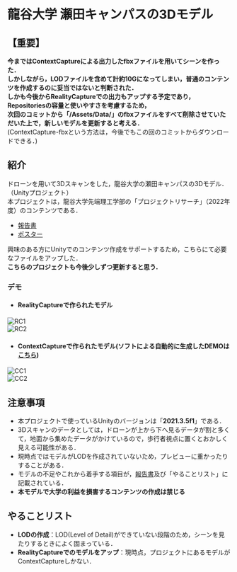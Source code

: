 # 龍谷大学 瀬田キャンパスの3Dモデル

## 【重要】
**今まではContextCaptureによる出力したfbxファイルを用いてシーンを作った．**  
**しかしながら，LODファイルを含めて計約10Gになってしまい，普通のコンテンツを作成するのに妥当ではないと判断された．**  
**しかも今後からRealityCaptureでの出力もアップする予定であり，Repositoriesの容量と使いやすさを考慮するため，**  
**次回のコミットから「/Assets/Data/」のfbxファイルをすべて削除させていただいた上で，新しいモデルを更新すると考える．**  
(ContextCapture-fbxという方法は，今後でもこの回のコミットからダウンロードできる．)

## 紹介
ドローンを用いて3Dスキャンをした，龍谷大学の瀬田キャンパスの3Dモデル．（Unityプロジェクト）  
本プロジェクトは，龍谷大学先端理工学部の「プロジェクトリサーチ」（2022年度）のコンテンツである．  

* [報告書](https://github.com/MyApril15/Ryukoku-SetaCampus-Unity/blob/main/%E7%B4%B9%E4%BB%8B%E8%B3%87%E6%96%99/%E5%A0%B1%E5%91%8A%E6%9B%B8.pdf)
* [ポスター](https://github.com/MyApril15/Ryukoku-SetaCampus-Unity/blob/main/%E7%B4%B9%E4%BB%8B%E8%B3%87%E6%96%99/poster.pdf)

興味のある方にUnityでのコンテンツ作成をサポートするため，こちらにて必要なファイルをアップした．  
**こちらのプロジェクトも今後少しずつ更新すると思う．**

### デモ
* #### RealityCaptureで作られたモデル
![RC1](https://github.com/MyApril15/Ryukoku-SetaCampus-Unity/blob/main/%E7%B4%B9%E4%BB%8B%E8%B3%87%E6%96%99/demo_RC01.gif)  
![RC2](https://github.com/MyApril15/Ryukoku-SetaCampus-Unity/blob/main/%E7%B4%B9%E4%BB%8B%E8%B3%87%E6%96%99/demo_RC02.gif)  
  
* #### ContextCaptureで作られたモデル(ソフトによる自動的に生成したDEMOは[こちら](http://myapril15.cafe/seta))
![CC1](https://github.com/MyApril15/Ryukoku-SetaCampus-Unity/blob/main/%E7%B4%B9%E4%BB%8B%E8%B3%87%E6%96%99/demo_CC01.gif)  
![CC2](https://github.com/MyApril15/Ryukoku-SetaCampus-Unity/blob/main/%E7%B4%B9%E4%BB%8B%E8%B3%87%E6%96%99/demo_CC02.gif)  

## 注意事項
* 本プロジェクトで使っているUnityのバージョンは「**2021.3.5f1**」である．
* 3Dスキャンのデータとしては，ドローンが上から下へ見るデータが割と多くて，地面から集めたデータがかけているので，歩行者視点に置くとおかしく見える可能性がある．
* 現時点ではモデルがLODを作成されていないため，プレビューに重かったりすることがある．
* モデルの不足やこれから着手する項目が，[報告書](https://github.com/MyApril15/Ryukoku-SetaCampus-Unity/blob/main/%E7%B4%B9%E4%BB%8B%E8%B3%87%E6%96%99/%E5%A0%B1%E5%91%8A%E6%9B%B8.pdf)及び「やることリスト」に記載されている．
* **本モデルで大学の利益を損害するコンテンツの作成は禁じる**

## やることリスト
* **LODの作成**：LOD(Level of Detail)ができていない段階のため，シーンを見たりするときによく固まっている．
* **RealityCaptureでのモデルをアップ**：現時点，プロジェクトにあるモデルがContextCaptureしかない．


